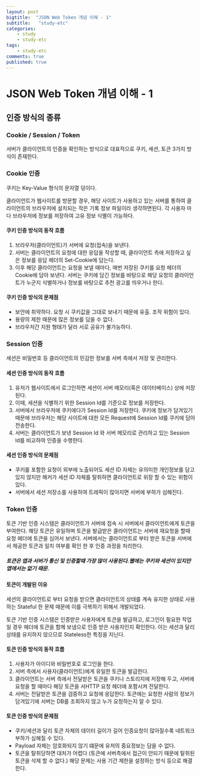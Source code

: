 ```yaml
---
layout: post
bigtitle:  "JSON Web Token 개념 이해 - 1"
subtitle:   "study-etc"
categories:
    - study
    - study-etc
tags:
    - study-etc
comments: true
published: true
---
```

# JSON Web Token 개념 이해 - 1



## 인증 방식의 종류

### Cookie / Session / Token

 서버가 클라이언트의 인증을 확인하는 방식으로 대표적으로 쿠키, 세션, 토큰 3가지 방식이 존재한다.

### Cookie 인증

쿠키는 Key-Value 형식의 문자열 덩이다.

 클라이언트가 웹사이트를 방문할 경우, 해당 사이트가 사용하고 있는 서버를 통하여 클라이언트의 브라우저에 설치되는 작은 기록 정보 파일이라 생각하면된다. 각 사용자 마다 브라우저에 정보를 저장하여 고유 정보 식별이 가능하다.

#### 쿠키 인증 방식의 동작 흐름

1. 브라우저(클라이언트)가 서버에 요청(접속)을 보낸다.
2. 서버는 클라이언트의 요청에 대한 응답을 작성할 때, 클라이언트 측에 저장하고 싶은 정보를 응답 헤더의 Set-Cookie에 담는다.
3. 이후 해당 클라이언트는 요청을 보낼 때마다, 매번 저장된 쿠키를 요청 헤더의 Cookie에 담아 보낸다.
   서버는 쿠키에 담긴 정보를 바탕으로 해당 요청의 클라이언트가 누군지 식별하거나 정보를 바탕으로 추천 광고를 띄우거나 한다.

#### 쿠키 인증 방식의 문제점

- 보안에 취약하다. 요청 시 쿠키값을 그대로 보내기 때문에 유출. 조작 위험이 있다.
- 용량의 제한 때문에 많은 정보를 담을 수 없다.
- 브라우저간 지원 형태가 달라 서로 공유가 불가능하다.

### Session 인증

세션은 비밀번호 등 클라이언트의 민감한 정보를 서버 측에서 저장 및 관리한다.

#### 세션 인증 방식의 동작 흐름

1. 유저가 웹사이트에서 로그인하면 세션이 서버 메모리(혹은 데이터베이스) 상에 저장된다.
2. 이때, 세션을 식별하기 위한 Session Id를 기준으로 정보를 저장한다.
3. 서버에서 브라우저에 쿠키에다가 Session Id를 저장한다.
   쿠키에 정보가 담겨있기 때문에 브라우저는 해당 사이트에 대한 모든 Request에 Session Id를 쿠키에 담아 전송한다.
4. 서버는 클라이언트가 보낸 Session Id 와 서버 메모리로 관리하고 있는 Session Id를 비교하여 인증을 수행한다.

#### 세션 인증 방식의 문제점

- 쿠키를 포함한 요청이 외부에 노출되어도 세션 ID 자체는 유의미한 개인정보를 담고있지 않지만 해커가 세션 ID 자체를 탈취하면 클라이언트로 위장 할 수 있는 위험이 있다.
- 서버에서 세션 저장소를 사용하여 트레픽이 많아지면 서버에 부하가 심해진다.

### Token 인증

 토큰 기반 인증 시스템은 클라이언트가 서버에 접속 시 서버에서 클라이언트에게 토큰을 부여한다. 해당 토큰은 유일하며 토큰을 발급받은 클라이언트는 서버에 재요청을 할때 요청 헤더에 토큰을 심어서 보낸다.
 서버에서는 클라이언트로 부터 받은 토큰을 서버에서 제공한 토큰과 일치 여부를 확인 한 후 인증 과정을 처리한다.

##### 토큰은 앱과 서버가 통신 및 인증할때 가장 많이 사용된다.웹에는 쿠키와 세션이 있지만 앱에서는 없기 때문.

#### 토큰이 개발된 이유

 세션의 클라이언트로 부터 요청을 받으면 클라이언트의 상태를 계속 유지한 상태로 사용하는 Stateful 한 문제 때문에 이를 극복하기 위해서 개발되었다.

 토큰 기반 인증 시스템은 인증받은 사용자에게 토큰을 발급하고, 로그인이 필요한 작업일 경우 헤더에 토큰을 함께 보냄으로 인증 받은 사용자인지 확인한다.
 이는 세션과 달리 상태를 유지하지 않으므로 Stateless한 특징을 지닌다.

#### 토큰 인증 방식의 동작 흐름

1. 사용자가 아이디와 비밀번호로 로그인을 한다.
2. 서버 측에서 사용자(클라이언트)에게 유일한 토큰을 발급한다.
3. 클라이언트는 서버 측에서 전달받은 토큰을 쿠키나 스토리지에 저장해 두고, 서버에 요청을 할 때마다 해당 토큰을 서HTTP 요청 헤더에 포함시켜 전달한다.
4. 서버는 전달받은 토큰을 검증하고 요청에 응답한다.
   토큰에는 요청한 사람의 정보가 담겨있기에 서버는 DB를 조회하지 않고 누가 요청하는지 알 수 있다.

#### 토큰 인증 방식의 문제점

- 쿠키/세션과 달리 토큰 자체의 데이터 길이가 길어 인증요청이 많아질수록 네트워크 부하가 심해질 수 있다.
- Payload 자체는 암호화되지 않기 떄문에 유저의 중요정보는 담을 수 없다.
- 토큰을 탈취당하면 대처가 어렵다 (토큰에 서버측에서 접근이 안되기 때문에 탈취된 토큰을 삭제 할 수 없다.)
  해당 문제는 사용 기간 제한을 설정하는 방식 등으로 해결한다.

